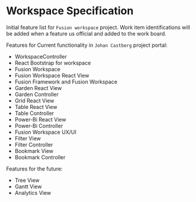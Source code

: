 # Workspace Specification

Initial feature list for `Fusion workspace` project. Work item identifications will be added when a feature us official and added to the work board.

Features for Current functionality in `Johan Castberg` project portal:

- WorkspaceController
- React Bootstrap for workspace
- Fusion Workspace
- Fusion Workspace React View
- Fusion Framework and Fusion Workspace
- Garden React View
- Garden Controller
- Grid React View
- Table React View
- Table Controller
- Power-Bi React View
- Power-Bi Controller
- Fusion Workspace UX/UI
- Filter View
- Filter Controller
- Bookmark View
- Bookmark Controller

Features for the future:

- Tree View
- Gantt View
- Analytics View
